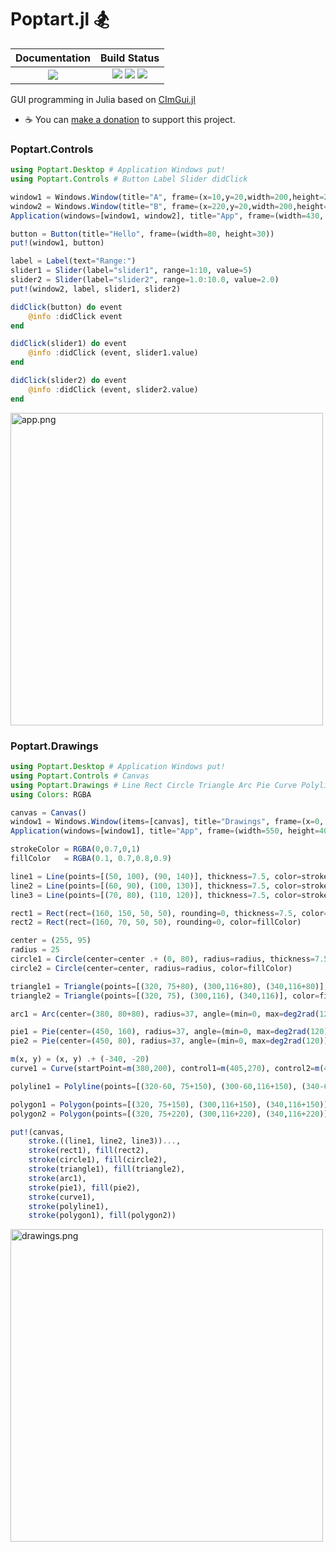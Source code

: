 # Poptart.jl 🏂

|  **Documentation**                        |  **Build Status**                                                                                  |
|:-----------------------------------------:|:--------------------------------------------------------------------------------------------------:|
|  [![][docs-latest-img]][docs-latest-url]  |  [![][travis-img]][travis-url]  [![][appveyor-img]][appveyor-url]  [![][codecov-img]][codecov-url] |


GUI programming in Julia based on [CImGui.jl](https://github.com/Gnimuc/CImGui.jl)

 * ☕️   You can [make a donation](https://wookay.github.io/donate/) to support this project.

### Poptart.Controls

```julia
using Poptart.Desktop # Application Windows put!
using Poptart.Controls # Button Label Slider didClick

window1 = Windows.Window(title="A", frame=(x=10,y=20,width=200,height=200))
window2 = Windows.Window(title="B", frame=(x=220,y=20,width=200,height=200))
Application(windows=[window1, window2], title="App", frame=(width=430, height=300))

button = Button(title="Hello", frame=(width=80, height=30))
put!(window1, button)

label = Label(text="Range:")
slider1 = Slider(label="slider1", range=1:10, value=5)
slider2 = Slider(label="slider2", range=1.0:10.0, value=2.0)
put!(window2, label, slider1, slider2)

didClick(button) do event
    @info :didClick event
end

didClick(slider1) do event
    @info :didClick (event, slider1.value)
end

didClick(slider2) do event
    @info :didClick (event, slider2.value)
end
```

<img src="https://wookay.github.io/docs/Poptart.jl/cimgui/assets/cimgui/app.png" width="500" alt="app.png" />

### Poptart.Drawings

```julia
using Poptart.Desktop # Application Windows put!
using Poptart.Controls # Canvas
using Poptart.Drawings # Line Rect Circle Triangle Arc Pie Curve Polyline Polygon stroke fill
using Colors: RGBA

canvas = Canvas()
window1 = Windows.Window(items=[canvas], title="Drawings", frame=(x=0, y=0, width=550, height=400))
Application(windows=[window1], title="App", frame=(width=550, height=400))

strokeColor = RGBA(0,0.7,0,1)
fillColor   = RGBA(0.1, 0.7,0.8,0.9)

line1 = Line(points=[(50, 100), (90, 140)], thickness=7.5, color=strokeColor)
line2 = Line(points=[(60, 90), (100, 130)], thickness=7.5, color=strokeColor)
line3 = Line(points=[(70, 80), (110, 120)], thickness=7.5, color=strokeColor)

rect1 = Rect(rect=(160, 150, 50, 50), rounding=0, thickness=7.5, color=strokeColor)
rect2 = Rect(rect=(160, 70, 50, 50), rounding=0, color=fillColor)

center = (255, 95)
radius = 25
circle1 = Circle(center=center .+ (0, 80), radius=radius, thickness=7.5, color=strokeColor)
circle2 = Circle(center=center, radius=radius, color=fillColor)

triangle1 = Triangle(points=[(320, 75+80), (300,116+80), (340,116+80)], thickness=7.5, color=strokeColor)
triangle2 = Triangle(points=[(320, 75), (300,116), (340,116)], color=fillColor)

arc1 = Arc(center=(380, 80+80), radius=37, angle=(min=0, max=deg2rad(120)), thickness=7.5, color=strokeColor)

pie1 = Pie(center=(450, 160), radius=37, angle=(min=0, max=deg2rad(120)), thickness=7.5, color=strokeColor)
pie2 = Pie(center=(450, 80), radius=37, angle=(min=0, max=deg2rad(120)), color=fillColor)

m(x, y) = (x, y) .+ (-340, -20)
curve1 = Curve(startPoint=m(380,200), control1=m(405,270), control2=m(455,120), endPoint=m(480,200), thickness=7.5, color=strokeColor)

polyline1 = Polyline(points=[(320-60, 75+150), (300-60,116+150), (340-60,116+150)], thickness=7.5, color=strokeColor)

polygon1 = Polygon(points=[(320, 75+150), (300,116+150), (340,116+150)], thickness=7.5, color=strokeColor)
polygon2 = Polygon(points=[(320, 75+220), (300,116+220), (340,116+220)], color=fillColor)

put!(canvas,
    stroke.((line1, line2, line3))...,
    stroke(rect1), fill(rect2),
    stroke(circle1), fill(circle2),
    stroke(triangle1), fill(triangle2),
    stroke(arc1),
    stroke(pie1), fill(pie2),
    stroke(curve1),
    stroke(polyline1),
    stroke(polygon1), fill(polygon2))
```

<img src="https://wookay.github.io/docs/Poptart.jl/cimgui/assets/cimgui/drawings.png" width="500" alt="drawings.png" />


[docs-latest-img]: https://img.shields.io/badge/docs-latest-blue.svg
[docs-latest-url]: https://wookay.github.io/docs/Poptart.jl/cimgui/

[travis-img]: https://api.travis-ci.org/wookay/Poptart.jl.svg?branch=master
[travis-url]: https://travis-ci.org/wookay/Poptart.jl

[appveyor-img]: https://ci.appveyor.com/api/projects/status/69br6a0jnr2dnr5b?svg=true
[appveyor-url]: https://ci.appveyor.com/project/wookay/poptart-jl

[codecov-img]: https://codecov.io/gh/wookay/Poptart.jl/branch/master/graph/badge.svg
[codecov-url]: https://codecov.io/gh/wookay/Poptart.jl/branch/master

